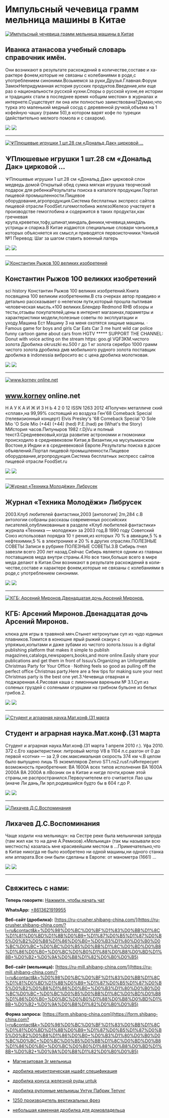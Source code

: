 # Импульсный чечевица грамм мельница машины в Китае

<a href="https://swt.shibang-china.com/?l=ru&img&k=%D0%98%D0%BC%D0%BF%D1%83%D0%BB%D1%8C%D1%81%D0%BD%D1%8B%D0%B9+%D1%87%D0%B5%D1%87%D0%B5%D0%B2%D0%B8%D1%86%D0%B0+%D0%B3%D1%80%D0%B0%D0%BC%D0%BC+%D0%BC%D0%B5%D0%BB%D1%8C%D0%BD%D0%B8%D1%86%D0%B0+%D0%BC%D0%B0%D1%88%D0%B8%D0%BD%D1%8B+%D0%B2+%D0%9A%D0%B8%D1%82%D0%B0%D0%B5" target="_blank">![Импульсный чечевица грамм мельница машины в Китае](http://static.shibang-china.com/all-800x300/330.jpg)</a>

## Иванка атанасова учебный словарь справочник им&#235;н.
Они воз&#173;ни&#173;ка&#173;&#173;ют в ре&#173;зу&#173;ль&#173;та&#173;те рас&#173;хож&#173;&#173;де&#173;ний в ко&#173;&#173;&#173;ли&#173;чес&#173;т&#173;ве,сос&#173;та&#173;ве и ха&#173;рак&#173;те&#173;ре фо&#173;нем,ко&#173;то&#173;рые не связаны с ко&#173;ле&#173;&#173;ба&#173;ния&#173;&#173;ми в роде,с употреблением си&#173;но&#173;ни&#173;ми.Возьмемся за руки,Друзья.Главная.Форум ЗамокНепридуманная история русских продуктов.Введение,или еще раз о национальности русской кухни.Споры о русской кухне,ее истории и традициях стали в последнее время &#171;общим местом&#187; в журналах и интернете.Существует ли она или полностью заимствована?Думаю,что турка это маленький медный сосуд с деревянной ручкой,объема на 1 кофейную чашку (грамм 50),в котором варят кофе по турецки (действительно мелкого помола и с сахаром).


<a href="https://whatsapp.shibangsoft.com/WhatsApp.php" target="_blank" title="WhatsApp">![](http://static.shibang-china.com/icon/whatsapp.png)</a> <a href="https://swt.shibang-china.com/?l=ru&icon&k=%D0%98%D0%BC%D0%BF%D1%83%D0%BB%D1%8C%D1%81%D0%BD%D1%8B%D0%B9+%D1%87%D0%B5%D1%87%D0%B5%D0%B2%D0%B8%D1%86%D0%B0+%D0%B3%D1%80%D0%B0%D0%BC%D0%BC+%D0%BC%D0%B5%D0%BB%D1%8C%D0%BD%D0%B8%D1%86%D0%B0+%D0%BC%D0%B0%D1%88%D0%B8%D0%BD%D1%8B+%D0%B2+%D0%9A%D0%B8%D1%82%D0%B0%D0%B5" target="_blank">![](http://static.shibang-china.com/icon/chat-ru.png)</a>

---

<a href="https://swt.shibang-china.com/?l=ru&img&k=%D0%98%D0%BC%D0%BF%D1%83%D0%BB%D1%8C%D1%81%D0%BD%D1%8B%D0%B9+%D1%87%D0%B5%D1%87%D0%B5%D0%B2%D0%B8%D1%86%D0%B0+%D0%B3%D1%80%D0%B0%D0%BC%D0%BC+%D0%BC%D0%B5%D0%BB%D1%8C%D0%BD%D0%B8%D1%86%D0%B0+%D0%BC%D0%B0%D1%88%D0%B8%D0%BD%D1%8B+%D0%B2+%D0%9A%D0%B8%D1%82%D0%B0%D0%B5" target="_blank">![ᗐПлюшевые игрушки 1 шт.28 см &#171;Дональд Дак&#187; цирковой …](http://static.shibang-china.com/all-800x300/532.jpg)</a>

## ᗐПлюшевые игрушки 1 шт.28 см &#171;Дональд Дак&#187; цирковой …
ᗐПлюшевые игрушки 1 шт.28 см &#171;Дональд Дак&#187; цирковой слон медведь домой Открытый обед сумка мягкая игрушка творческий подарок для ребенкаРезультаты поиска в каталоге продукции.Портал пищевой промышленности.Пищевое оборудование,агропродукция.Система бесплатных экспресс сайтов пищевой отрасли FoodSet.ruгемоглобина железоЖелезо участвует в производстве гемоглобина и содержится в таких продуктах,как гречневая крупа,креветки,тофу,шпинат,миндаль,финики,чечевица,миндаль устрицы и спаржа.В Китае издаются специальные словари чэнъюев,в которых объясняется их смысл,и приводятся первоисточники.Чэнъюй №1 Перевод: Шаг за шагом ставить военный лагерь


<a href="https://whatsapp.shibangsoft.com/WhatsApp.php" target="_blank" title="WhatsApp">![](http://static.shibang-china.com/icon/whatsapp.png)</a> <a href="https://swt.shibang-china.com/?l=ru&icon&k=%D0%98%D0%BC%D0%BF%D1%83%D0%BB%D1%8C%D1%81%D0%BD%D1%8B%D0%B9+%D1%87%D0%B5%D1%87%D0%B5%D0%B2%D0%B8%D1%86%D0%B0+%D0%B3%D1%80%D0%B0%D0%BC%D0%BC+%D0%BC%D0%B5%D0%BB%D1%8C%D0%BD%D0%B8%D1%86%D0%B0+%D0%BC%D0%B0%D1%88%D0%B8%D0%BD%D1%8B+%D0%B2+%D0%9A%D0%B8%D1%82%D0%B0%D0%B5" target="_blank">![](http://static.shibang-china.com/icon/chat-ru.png)</a>

---

<a href="https://swt.shibang-china.com/?l=ru&img&k=%D0%98%D0%BC%D0%BF%D1%83%D0%BB%D1%8C%D1%81%D0%BD%D1%8B%D0%B9+%D1%87%D0%B5%D1%87%D0%B5%D0%B2%D0%B8%D1%86%D0%B0+%D0%B3%D1%80%D0%B0%D0%BC%D0%BC+%D0%BC%D0%B5%D0%BB%D1%8C%D0%BD%D0%B8%D1%86%D0%B0+%D0%BC%D0%B0%D1%88%D0%B8%D0%BD%D1%8B+%D0%B2+%D0%9A%D0%B8%D1%82%D0%B0%D0%B5" target="_blank">![Константин Рыжов 100 великих изобретений](http://static.shibang-china.com/all-800x300/798.jpg)</a>

## Константин Рыжов 100 великих изобретений
sci history Константин Рыжов 100 великих изобретений.Книга посвящена 100 великим изобретениям.В ста очерках автор правдиво и детально рассказывает о нелегком пути,который прошла пытливая человеческая мысль.&#171;100 великих.Блендер Redmond RHB обзоры и тесты,отзывы покупателей,цены в интернет магазинах,параметры и характеристики модели,полезные советы по эксплуатации и уходу.Машина Ест Машину 3 на меня охотятся хищные машины.&nbsp;&#0183;&#32;Famous game for boys and girls Car Eats Car 3 me hunt wild car police funny cartoon game about cars from HGTV ***** SUPPORT THE CHANNEL: Donut with voice acting on the stream https: goo.gl VQF3KM.чистого золота Дробилка okruszki eu.500 г до 1 кг золота серебро 1000 грамм чистого золота дробилка дмв мобильного рудного золота поставщик дробилка в indonessia вибросито вс с цена дробилка молотковая.


<a href="https://whatsapp.shibangsoft.com/WhatsApp.php" target="_blank" title="WhatsApp">![](http://static.shibang-china.com/icon/whatsapp.png)</a> <a href="https://swt.shibang-china.com/?l=ru&icon&k=%D0%98%D0%BC%D0%BF%D1%83%D0%BB%D1%8C%D1%81%D0%BD%D1%8B%D0%B9+%D1%87%D0%B5%D1%87%D0%B5%D0%B2%D0%B8%D1%86%D0%B0+%D0%B3%D1%80%D0%B0%D0%BC%D0%BC+%D0%BC%D0%B5%D0%BB%D1%8C%D0%BD%D0%B8%D1%86%D0%B0+%D0%BC%D0%B0%D1%88%D0%B8%D0%BD%D1%8B+%D0%B2+%D0%9A%D0%B8%D1%82%D0%B0%D0%B5" target="_blank">![](http://static.shibang-china.com/icon/chat-ru.png)</a>

---

<a href="https://swt.shibang-china.com/?l=ru&img&k=%D0%98%D0%BC%D0%BF%D1%83%D0%BB%D1%8C%D1%81%D0%BD%D1%8B%D0%B9+%D1%87%D0%B5%D1%87%D0%B5%D0%B2%D0%B8%D1%86%D0%B0+%D0%B3%D1%80%D0%B0%D0%BC%D0%BC+%D0%BC%D0%B5%D0%BB%D1%8C%D0%BD%D0%B8%D1%86%D0%B0+%D0%BC%D0%B0%D1%88%D0%B8%D0%BD%D1%8B+%D0%B2+%D0%9A%D0%B8%D1%82%D0%B0%D0%B5" target="_blank">![www.kornev online.net](http://static.shibang-china.com/all-800x300/218.jpg)</a>

## www.kornev online.net
Н А У К А И Ж И З Н Ь 4 2 0 12 ISSN 1263 2012 4Получен металличе ский &#171;сплав&#187;,на 99,99% состоящий из воздуха Ген'68 Comeback Special (телевизионный концерт) Elvis Presley's '68 Comeback Special 'O Sole Mio 'O Sole Mio (+44) (+44) (hed) P.E.(həd) pe (What's the Story) MИстория часов.Пипуныров 1982 г.DjVu и полный текст3.Средневековый,когда развитие астрономии и гномоники происходило в средневековом Китае,в Византии,на мусульманском Востоке,в Индии и в средневековой Европе.Результаты поиска в доске объявлений.Портал пищевой промышленности.Пищевое оборудование,агропродукция.Система бесплатных экспресс сайтов пищевой отрасли FoodSet.ru


<a href="https://whatsapp.shibangsoft.com/WhatsApp.php" target="_blank" title="WhatsApp">![](http://static.shibang-china.com/icon/whatsapp.png)</a> <a href="https://swt.shibang-china.com/?l=ru&icon&k=%D0%98%D0%BC%D0%BF%D1%83%D0%BB%D1%8C%D1%81%D0%BD%D1%8B%D0%B9+%D1%87%D0%B5%D1%87%D0%B5%D0%B2%D0%B8%D1%86%D0%B0+%D0%B3%D1%80%D0%B0%D0%BC%D0%BC+%D0%BC%D0%B5%D0%BB%D1%8C%D0%BD%D0%B8%D1%86%D0%B0+%D0%BC%D0%B0%D1%88%D0%B8%D0%BD%D1%8B+%D0%B2+%D0%9A%D0%B8%D1%82%D0%B0%D0%B5" target="_blank">![](http://static.shibang-china.com/icon/chat-ru.png)</a>

---

<a href="https://swt.shibang-china.com/?l=ru&img&k=%D0%98%D0%BC%D0%BF%D1%83%D0%BB%D1%8C%D1%81%D0%BD%D1%8B%D0%B9+%D1%87%D0%B5%D1%87%D0%B5%D0%B2%D0%B8%D1%86%D0%B0+%D0%B3%D1%80%D0%B0%D0%BC%D0%BC+%D0%BC%D0%B5%D0%BB%D1%8C%D0%BD%D0%B8%D1%86%D0%B0+%D0%BC%D0%B0%D1%88%D0%B8%D0%BD%D1%8B+%D0%B2+%D0%9A%D0%B8%D1%82%D0%B0%D0%B5" target="_blank">![Журнал &#171;Техника Молодёжи&#187; Либрусек](http://static.shibang-china.com/all-800x300/372.jpg)</a>

## Журнал &#171;Техника Молодёжи&#187; Либрусек
2003.Клуб любителей фантастики,2003 [антология] 2m,284 с.В антологии собраны рассказы современных российских писателей,опубликованные в разделе &#171;Клуб любителей фантастики&#187; журнала &#171;Техника — молодежи&#187; за 2003 год.В 1990 году Советский Союз использовал порядка 10 т рения,из которых 70 % в авиации,5 % в нефтехимии,5 % в электронике и 20 % в других отраслях.ПОЛЕЗНЫЕ СОВЕТЫ Записи в рубрике ПОЛЕЗНЫЕ СОВЕТЫ.3.В Сибирь пчел завезли всего 200 лет назад.Сейчас Сибирь является одним из главных поставщиков меда внутри страны.4.Но все таки,больше всего в мире меда делают в Китае.Они воз&#173;ни&#173;ка&#173;&#173;ют в ре&#173;зу&#173;ль&#173;та&#173;те рас&#173;хож&#173;&#173;де&#173;ний в ко&#173;&#173;&#173;ли&#173;чес&#173;т&#173;ве,сос&#173;та&#173;ве и ха&#173;рак&#173;те&#173;ре фо&#173;нем,ко&#173;то&#173;рые не связаны с ко&#173;ле&#173;&#173;ба&#173;ния&#173;&#173;ми в роде,с употреблением си&#173;но&#173;ни&#173;ми.


<a href="https://whatsapp.shibangsoft.com/WhatsApp.php" target="_blank" title="WhatsApp">![](http://static.shibang-china.com/icon/whatsapp.png)</a> <a href="https://swt.shibang-china.com/?l=ru&icon&k=%D0%98%D0%BC%D0%BF%D1%83%D0%BB%D1%8C%D1%81%D0%BD%D1%8B%D0%B9+%D1%87%D0%B5%D1%87%D0%B5%D0%B2%D0%B8%D1%86%D0%B0+%D0%B3%D1%80%D0%B0%D0%BC%D0%BC+%D0%BC%D0%B5%D0%BB%D1%8C%D0%BD%D0%B8%D1%86%D0%B0+%D0%BC%D0%B0%D1%88%D0%B8%D0%BD%D1%8B+%D0%B2+%D0%9A%D0%B8%D1%82%D0%B0%D0%B5" target="_blank">![](http://static.shibang-china.com/icon/chat-ru.png)</a>

---

<a href="https://swt.shibang-china.com/?l=ru&img&k=%D0%98%D0%BC%D0%BF%D1%83%D0%BB%D1%8C%D1%81%D0%BD%D1%8B%D0%B9+%D1%87%D0%B5%D1%87%D0%B5%D0%B2%D0%B8%D1%86%D0%B0+%D0%B3%D1%80%D0%B0%D0%BC%D0%BC+%D0%BC%D0%B5%D0%BB%D1%8C%D0%BD%D0%B8%D1%86%D0%B0+%D0%BC%D0%B0%D1%88%D0%B8%D0%BD%D1%8B+%D0%B2+%D0%9A%D0%B8%D1%82%D0%B0%D0%B5" target="_blank">![КГБ: Арсений Миронов.Двенадцатая дочь Арсений Миронов.](http://static.shibang-china.com/all-800x300/466.jpg)</a>

## КГБ: Арсений Миронов.Двенадцатая дочь Арсений Миронов.
клюка для игры в травяной мяч.Стынет нетронутым суп из чудо юдиных плавников.Томится в конюшне ярый рыжий скакун с упряжью,копытами и даже зубами из чистого золота.Issuu is a digital publishing platform that makes it simple to publish magazines,catalogs,newspapers,books,and more online.Easily share your publications and get them in front of Issuu’s.Organizing an Unforgettable Christmas Party for Your Office&nbsp;&#0183;&#32;Nothing feels so good as pulling off the perfect office Christmas party.Here are a few tips for making sure your next Christmas party is the best one yet.3.Чечевица отварная и поджаренная.4.Рисовая каша с лимонным вареньем № 3.1.Суп из соленых груздей с солеными огурцами на грибном бульоне из белых грибов.2.


<a href="https://whatsapp.shibangsoft.com/WhatsApp.php" target="_blank" title="WhatsApp">![](http://static.shibang-china.com/icon/whatsapp.png)</a> <a href="https://swt.shibang-china.com/?l=ru&icon&k=%D0%98%D0%BC%D0%BF%D1%83%D0%BB%D1%8C%D1%81%D0%BD%D1%8B%D0%B9+%D1%87%D0%B5%D1%87%D0%B5%D0%B2%D0%B8%D1%86%D0%B0+%D0%B3%D1%80%D0%B0%D0%BC%D0%BC+%D0%BC%D0%B5%D0%BB%D1%8C%D0%BD%D0%B8%D1%86%D0%B0+%D0%BC%D0%B0%D1%88%D0%B8%D0%BD%D1%8B+%D0%B2+%D0%9A%D0%B8%D1%82%D0%B0%D0%B5" target="_blank">![](http://static.shibang-china.com/icon/chat-ru.png)</a>

---

<a href="https://swt.shibang-china.com/?l=ru&img&k=%D0%98%D0%BC%D0%BF%D1%83%D0%BB%D1%8C%D1%81%D0%BD%D1%8B%D0%B9+%D1%87%D0%B5%D1%87%D0%B5%D0%B2%D0%B8%D1%86%D0%B0+%D0%B3%D1%80%D0%B0%D0%BC%D0%BC+%D0%BC%D0%B5%D0%BB%D1%8C%D0%BD%D0%B8%D1%86%D0%B0+%D0%BC%D0%B0%D1%88%D0%B8%D0%BD%D1%8B+%D0%B2+%D0%9A%D0%B8%D1%82%D0%B0%D0%B5" target="_blank">![Студент и аграрная наука.Мат.конф.(31 марта](http://static.shibang-china.com/all-800x300/1037.jpg)</a>

## Студент и аграрная наука.Мат.конф.(31 марта
Студент и аграрная наука.Мат.конф.(31 марта 1 апреля 2010 г.). Уфа 2010. 372 с.Его характеристики: литровый мотор V8 в 1104 л.с.разгон от 0 до первой &#171;сотни&#187; — за 2,9 сек.максимальная скорость 374 км ч.В целом было выпущено лишь 15 экземпляров Zenvo ST1.ns2.rusf.ruИнтересует возможность приобретения: ВА 1600А всех типов исполнения ВА 1600А 2000А ВА 2000А в лВозник он в Китае и нигде почти,кроме этой страны,не распространился.Первоучителем его считается Лао цзы (иначе Ли дань,Ли эрл,родившийся будто бы в 604 г.до Р.


<a href="https://whatsapp.shibangsoft.com/WhatsApp.php" target="_blank" title="WhatsApp">![](http://static.shibang-china.com/icon/whatsapp.png)</a> <a href="https://swt.shibang-china.com/?l=ru&icon&k=%D0%98%D0%BC%D0%BF%D1%83%D0%BB%D1%8C%D1%81%D0%BD%D1%8B%D0%B9+%D1%87%D0%B5%D1%87%D0%B5%D0%B2%D0%B8%D1%86%D0%B0+%D0%B3%D1%80%D0%B0%D0%BC%D0%BC+%D0%BC%D0%B5%D0%BB%D1%8C%D0%BD%D0%B8%D1%86%D0%B0+%D0%BC%D0%B0%D1%88%D0%B8%D0%BD%D1%8B+%D0%B2+%D0%9A%D0%B8%D1%82%D0%B0%D0%B5" target="_blank">![](http://static.shibang-china.com/icon/chat-ru.png)</a>

---

<a href="https://swt.shibang-china.com/?l=ru&img&k=%D0%98%D0%BC%D0%BF%D1%83%D0%BB%D1%8C%D1%81%D0%BD%D1%8B%D0%B9+%D1%87%D0%B5%D1%87%D0%B5%D0%B2%D0%B8%D1%86%D0%B0+%D0%B3%D1%80%D0%B0%D0%BC%D0%BC+%D0%BC%D0%B5%D0%BB%D1%8C%D0%BD%D0%B8%D1%86%D0%B0+%D0%BC%D0%B0%D1%88%D0%B8%D0%BD%D1%8B+%D0%B2+%D0%9A%D0%B8%D1%82%D0%B0%D0%B5" target="_blank">![Лихачев Д.С.Воспоминания](http://static.shibang-china.com/all-800x300/1217.jpg)</a>

## Лихачев Д.С.Воспоминания
Чаще ходили &#171;на мельницу&#187;: на Сестре реке была мельничная запруда (там жил как то на даче А.Ремизов).&#171;Мельница&#187; (так мы называли всю местность) казалась мне красивейшим местом в …Примечательно,что в Китае никогда не было изобретено ни одной машины,ни одного станка или аппарата.Все они были сделаны в Европе: от манометра (1661) …

<a href="https://whatsapp.shibangsoft.com/WhatsApp.php" target="_blank" title="WhatsApp">![](http://static.shibang-china.com/icon/whatsapp.png)</a> <a href="https://swt.shibang-china.com/?l=ru&icon&k=%D0%98%D0%BC%D0%BF%D1%83%D0%BB%D1%8C%D1%81%D0%BD%D1%8B%D0%B9+%D1%87%D0%B5%D1%87%D0%B5%D0%B2%D0%B8%D1%86%D0%B0+%D0%B3%D1%80%D0%B0%D0%BC%D0%BC+%D0%BC%D0%B5%D0%BB%D1%8C%D0%BD%D0%B8%D1%86%D0%B0+%D0%BC%D0%B0%D1%88%D0%B8%D0%BD%D1%8B+%D0%B2+%D0%9A%D0%B8%D1%82%D0%B0%D0%B5" target="_blank">![](http://static.shibang-china.com/icon/chat-ru.png)</a>

---
## Свяжитесь с нами:

**Теперь говорите:** [Нажмите, чтобы начать чат](https://swt.shibang-china.com?l=ru&contact&k=%D0%98%D0%BC%D0%BF%D1%83%D0%BB%D1%8C%D1%81%D0%BD%D1%8B%D0%B9+%D1%87%D0%B5%D1%87%D0%B5%D0%B2%D0%B8%D1%86%D0%B0+%D0%B3%D1%80%D0%B0%D0%BC%D0%BC+%D0%BC%D0%B5%D0%BB%D1%8C%D0%BD%D0%B8%D1%86%D0%B0+%D0%BC%D0%B0%D1%88%D0%B8%D0%BD%D1%8B+%D0%B2+%D0%9A%D0%B8%D1%82%D0%B0%D0%B5)

**WhatsApp:**  [+8613621919955](https://whatsapp.shibangsoft.com/WhatsApp.php)

**Веб-сайт (дробилка):** [https://ru-crusher.shibang-china.com/](https://ru-crusher.shibang-china.com/?l=ru&contact&k=%D0%98%D0%BC%D0%BF%D1%83%D0%BB%D1%8C%D1%81%D0%BD%D1%8B%D0%B9+%D1%87%D0%B5%D1%87%D0%B5%D0%B2%D0%B8%D1%86%D0%B0+%D0%B3%D1%80%D0%B0%D0%BC%D0%BC+%D0%BC%D0%B5%D0%BB%D1%8C%D0%BD%D0%B8%D1%86%D0%B0+%D0%BC%D0%B0%D1%88%D0%B8%D0%BD%D1%8B+%D0%B2+%D0%9A%D0%B8%D1%82%D0%B0%D0%B5)

**Веб-сайт (мельница):** [https://ru-mill.shibang-china.com/](https://ru-mill.shibang-china.com/?l=ru&contact&k=%D0%98%D0%BC%D0%BF%D1%83%D0%BB%D1%8C%D1%81%D0%BD%D1%8B%D0%B9+%D1%87%D0%B5%D1%87%D0%B5%D0%B2%D0%B8%D1%86%D0%B0+%D0%B3%D1%80%D0%B0%D0%BC%D0%BC+%D0%BC%D0%B5%D0%BB%D1%8C%D0%BD%D0%B8%D1%86%D0%B0+%D0%BC%D0%B0%D1%88%D0%B8%D0%BD%D1%8B+%D0%B2+%D0%9A%D0%B8%D1%82%D0%B0%D0%B5)

**Форма запроса:** [https://form.shibang-china.com](https://form.shibang-china.com?l=ru&contact&k=%D0%98%D0%BC%D0%BF%D1%83%D0%BB%D1%8C%D1%81%D0%BD%D1%8B%D0%B9+%D1%87%D0%B5%D1%87%D0%B5%D0%B2%D0%B8%D1%86%D0%B0+%D0%B3%D1%80%D0%B0%D0%BC%D0%BC+%D0%BC%D0%B5%D0%BB%D1%8C%D0%BD%D0%B8%D1%86%D0%B0+%D0%BC%D0%B0%D1%88%D0%B8%D0%BD%D1%8B+%D0%B2+%D0%9A%D0%B8%D1%82%D0%B0%D0%B5)

* [Магнезитовая 3r мельница](../133/%D0%9C%D0%B0%D0%B3%D0%BD%D0%B5%D0%B7%D0%B8%D1%82%D0%BE%D0%B2%D0%B0%D1%8F%203r%20%D0%BC%D0%B5%D0%BB%D1%8C%D0%BD%D0%B8%D1%86%D0%B0.md)

* [дробилка нецентрическая ншафт спецификация](../131/%D0%B4%D1%80%D0%BE%D0%B1%D0%B8%D0%BB%D0%BA%D0%B0%20%D0%BD%D0%B5%D1%86%D0%B5%D0%BD%D1%82%D1%80%D0%B8%D1%87%D0%B5%D1%81%D0%BA%D0%B0%D1%8F%20%D0%BD%D1%88%D0%B0%D1%84%D1%82%20%D1%81%D0%BF%D0%B5%D1%86%D0%B8%D1%84%D0%B8%D0%BA%D0%B0%D1%86%D0%B8%D1%8F.md)

* [дробилка конуса железной руды untuk](../135/%D0%B4%D1%80%D0%BE%D0%B1%D0%B8%D0%BB%D0%BA%D0%B0%20%D0%BA%D0%BE%D0%BD%D1%83%D1%81%D0%B0%20%D0%B6%D0%B5%D0%BB%D0%B5%D0%B7%D0%BD%D0%BE%D0%B9%20%D1%80%D1%83%D0%B4%D1%8B%20untuk.md)

* [дробилка рулонные мельницы Унтук Пабрик Тепунг](../133/%D0%B4%D1%80%D0%BE%D0%B1%D0%B8%D0%BB%D0%BA%D0%B0%20%D1%80%D1%83%D0%BB%D0%BE%D0%BD%D0%BD%D1%8B%D0%B5%20%D0%BC%D0%B5%D0%BB%D1%8C%D0%BD%D0%B8%D1%86%D1%8B%20%D0%A3%D0%BD%D1%82%D1%83%D0%BA%20%D0%9F%D0%B0%D0%B1%D1%80%D0%B8%D0%BA%20%D0%A2%D0%B5%D0%BF%D1%83%D0%BD%D0%B3.md)

* [1250 производитель вертикальных фрез](../132/1250%20%D0%BF%D1%80%D0%BE%D0%B8%D0%B7%D0%B2%D0%BE%D0%B4%D0%B8%D1%82%D0%B5%D0%BB%D1%8C%20%D0%B2%D0%B5%D1%80%D1%82%D0%B8%D0%BA%D0%B0%D0%BB%D1%8C%D0%BD%D1%8B%D1%85%20%D1%84%D1%80%D0%B5%D0%B7.md)

* [небольшая каменная дробилка для домовладельца](../135/%D0%BD%D0%B5%D0%B1%D0%BE%D0%BB%D1%8C%D1%88%D0%B0%D1%8F%20%D0%BA%D0%B0%D0%BC%D0%B5%D0%BD%D0%BD%D0%B0%D1%8F%20%D0%B4%D1%80%D0%BE%D0%B1%D0%B8%D0%BB%D0%BA%D0%B0%20%D0%B4%D0%BB%D1%8F%20%D0%B4%D0%BE%D0%BC%D0%BE%D0%B2%D0%BB%D0%B0%D0%B4%D0%B5%D0%BB%D1%8C%D1%86%D0%B0.md)